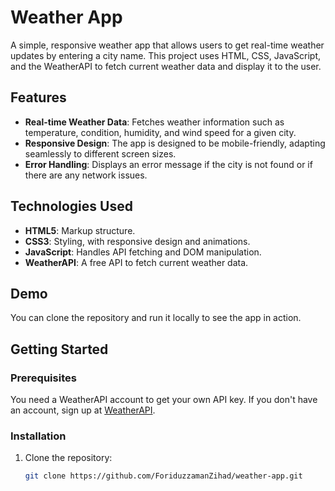 # Weather App

A simple, responsive weather app that allows users to get real-time weather updates by entering a city name. This project uses HTML, CSS, JavaScript, and the WeatherAPI to fetch current weather data and display it to the user.

## Features
- **Real-time Weather Data**: Fetches weather information such as temperature, condition, humidity, and wind speed for a given city.
- **Responsive Design**: The app is designed to be mobile-friendly, adapting seamlessly to different screen sizes.
- **Error Handling**: Displays an error message if the city is not found or if there are any network issues.

## Technologies Used
- **HTML5**: Markup structure.
- **CSS3**: Styling, with responsive design and animations.
- **JavaScript**: Handles API fetching and DOM manipulation.
- **WeatherAPI**: A free API to fetch current weather data.

## Demo
You can clone the repository and run it locally to see the app in action.

## Getting Started

### Prerequisites
You need a WeatherAPI account to get your own API key. If you don't have an account, sign up at [WeatherAPI](https://www.weatherapi.com/).

### Installation

1. Clone the repository:
   ```bash
   git clone https://github.com/ForiduzzamanZihad/weather-app.git
